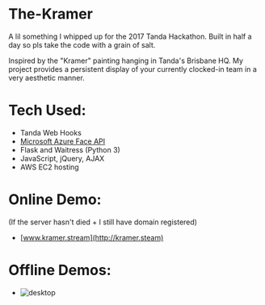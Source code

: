 # The-Kramer
A lil something I whipped up for the 2017 Tanda Hackathon. Built in half a day so pls take the code with a grain of salt.

Inspired by the "Kramer" painting hanging in Tanda's Brisbane HQ. My project provides a persistent display of your currently clocked-in team in a very aesthetic manner.

# Tech Used:
- Tanda Web Hooks
- [Microsoft Azure Face API](https://docs.microsoft.com/en-au/azure/cognitive-services/face/overview)
- Flask and Waitress (Python 3)
- JavaScript, jQuery, AJAX
- AWS EC2 hosting

# Online Demo:
(If the server hasn't died + I still have domain registered)
- [www.kramer.stream](http://kramer.steam)

# Offline Demos:
- ![desktop](demo.gif)
